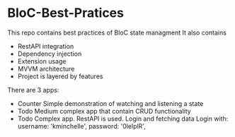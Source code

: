 # BloC-Best-Pratices

This repo contains best practices of BloC state managment
It also contains
- RestAPI integration
- Dependency injection
- Extension usage
- MVVM architecture
- Project is layered by features

There are 3 apps:
- Counter
Simple demonstration of watching and listening a state
- Todo
Medium complex app that contain CRUD functionality 
- Todo 
Complex app. RestAPI is used. Login and fetching data
Login with: 
    username: 'kminchelle',
    password: '0lelplR',

